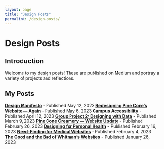 ```yaml
---
layout: page
title: "Design Posts"
permalink: /design-posts/
---
```


# Design Posts
## Introduction
Welcome to my design posts! These are published on Medium and portray a variety of projects and reflections.
## My Posts
**[Design Manifesto](https://medium.com/@friedmam/design-manifesto-16fbbd28118)** - Published May 12, 2023
**[Redesigning Pine Cone’s Website — Again](https://medium.com/@friedmam/redesigning-pine-cones-website-again-61abe56194b4)** - Published May 6, 2023
**[Campus Accessibility](https://medium.com/@friedmam/campus-accessibility-a-day-using-exclusively-accessible-routes-c8d2ea03a4f1)** - Published April 12, 2023
**[Group Project 2: Designing with Data](https://medium.com/@friedmam/group-project-2-designing-with-data-b1b4dd6bba89)** - Published March 9, 2023
**[Pine Cone Creamery — Website Update](https://medium.com/@kowdanf/pine-cone-creamery-website-update-67e4600a5ef7)** - Published February 26, 2023
**[Designing for Personal Health](https://medium.com/@friedmam/designing-for-personal-health-76048f1247a7)** - Published February 16, 2023
**[Need-Finding for Medical Websites](https://medium.com/@friedmam/need-finding-for-medical-websites-5461226a5351)** - Published February 4, 2023
**[The Good and the Bad of Whitman’s Websites](https://medium.com/@friedmam/the-good-and-the-bad-of-whitmans-websites-8a2e4a16ee34)** - Published January 26, 2023
